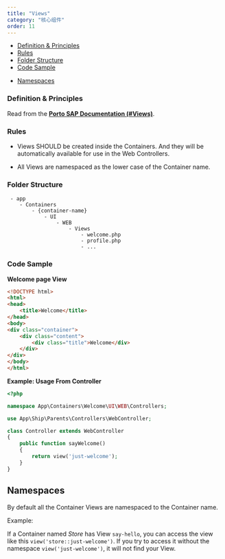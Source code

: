 ```yaml
---
title: "Views"
category: "核心组件"
order: 11
---
```


* [Definition & Principles](#definition-principles)
* [Rules](#rules)
* [Folder Structure](#folder-structure)
* [Code Sample](#code-sample)
- [Namespaces](#namespaces)

<a name="definition-principles"></a>

### Definition & Principles

Read from the [**Porto SAP Documentation (#Views)**](https://github.com/Mahmoudz/Porto#Views).

<a name="rules"></a>

### Rules

- Views SHOULD be created inside the Containers. And they will be automatically available for use in the Web Controllers.

- All Views are namespaced as the lower case of the Container name.

<a name="folder-structure"></a>

### Folder Structure

```
 - app
    - Containers
        - {container-name}
            - UI
                - WEB
                    - Views
                        - welcome.php
                        - profile.php
                        - ...
```

<a name="code-samples"></a>

### Code Sample

**Welcome page View**

```html
<!DOCTYPE html>
<html>
<head>
    <title>Welcome</title>
</head>
<body>
<div class="container">
    <div class="content">
        <div class="title">Welcome</div>
    </div>
</div>
</body>
</html>
```

**Example: Usage From Controller**

```php
<?php

namespace App\Containers\Welcome\UI\WEB\Controllers;

use App\Ship\Parents\Controllers\WebController;

class Controller extends WebController
{
    public function sayWelcome()
    {
        return view('just-welcome');
    }
}

```

<a name="namespaces"></a>

## Namespaces

By default all the Container Views are namespaced to the Container name.

Example:

If a Container named *Store* has View `say-hello`, you can access the view like this `view('store::just-welcome')`. If you try to access it without the namespace `view('just-welcome')`, it will not find your View.

